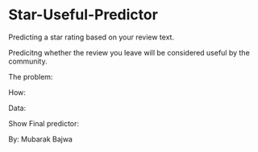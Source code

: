 # Star-Useful-Predictor

Predicting a star rating based on your review text.

Predicitng whether the review you leave will be considered useful by the community. 

The problem:



How:




Data:




Show Final predictor:






By: Mubarak Bajwa


